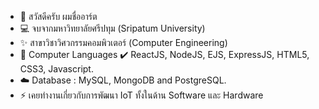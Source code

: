 - 👋 สวัสดีครับ ผมชื่ออาร์ต
- 💻 จบจากมหาวิทยาลัยศรีปทุม (Sripatum University)
- ✨ สาขาวิชาวิศวกรรมคอมพิวเตอร์ (Computer Engineering)
- 💪 Computer Languages ✔️ ReactJS, NodeJS, EJS, ExpressJS, HTML5, CSS3, Javascript.
- ☁️ Database : MySQL, MongoDB and PostgreSQL.
- ⚡ เคยทำงานเกี่ยวกับการพัฒนา IoT ทั้งในด้าน Software และ Hardware

<!---
Apisit24/Apisit24 is a ✨ special ✨ repository because its `README.md` (this file) appears on your GitHub profile.
You can click the Preview link to take a look at your changes.
--->
